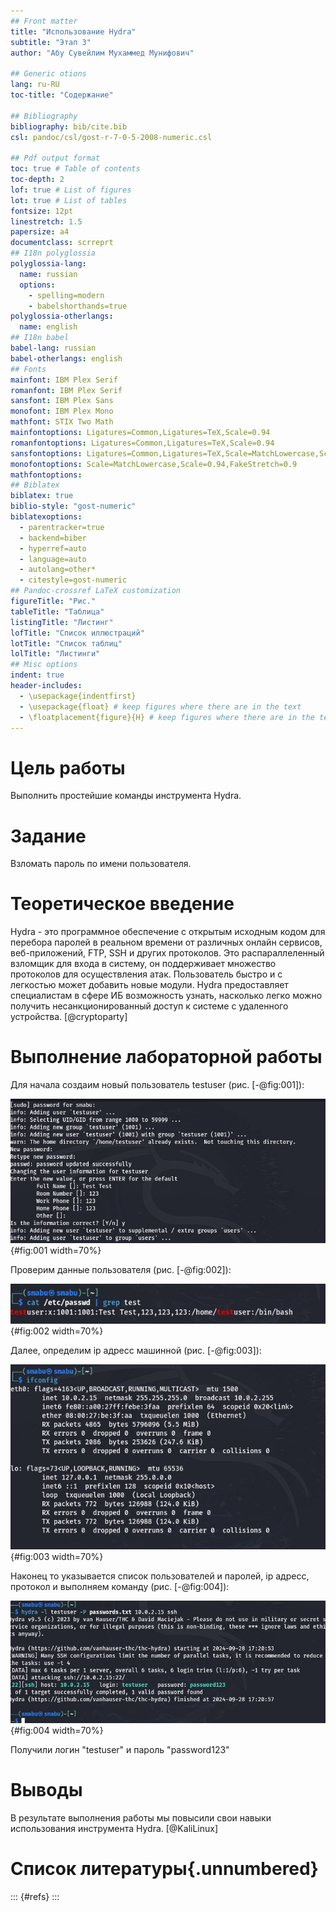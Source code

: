 ```yaml
---
## Front matter
title: "Использование Hydra"
subtitle: "Этап 3"
author: "Абу Сувейлим Мухаммед Мунифович"

## Generic otions
lang: ru-RU
toc-title: "Содержание"

## Bibliography
bibliography: bib/cite.bib
csl: pandoc/csl/gost-r-7-0-5-2008-numeric.csl

## Pdf output format
toc: true # Table of contents
toc-depth: 2
lof: true # List of figures
lot: true # List of tables
fontsize: 12pt
linestretch: 1.5
papersize: a4
documentclass: scrreprt
## I18n polyglossia
polyglossia-lang:
  name: russian
  options:
	- spelling=modern
	- babelshorthands=true
polyglossia-otherlangs:
  name: english
## I18n babel
babel-lang: russian
babel-otherlangs: english
## Fonts
mainfont: IBM Plex Serif
romanfont: IBM Plex Serif
sansfont: IBM Plex Sans
monofont: IBM Plex Mono
mathfont: STIX Two Math
mainfontoptions: Ligatures=Common,Ligatures=TeX,Scale=0.94
romanfontoptions: Ligatures=Common,Ligatures=TeX,Scale=0.94
sansfontoptions: Ligatures=Common,Ligatures=TeX,Scale=MatchLowercase,Scale=0.94
monofontoptions: Scale=MatchLowercase,Scale=0.94,FakeStretch=0.9
mathfontoptions:
## Biblatex
biblatex: true
biblio-style: "gost-numeric"
biblatexoptions:
  - parentracker=true
  - backend=biber
  - hyperref=auto
  - language=auto
  - autolang=other*
  - citestyle=gost-numeric
## Pandoc-crossref LaTeX customization
figureTitle: "Рис."
tableTitle: "Таблица"
listingTitle: "Листинг"
lofTitle: "Список иллюстраций"
lotTitle: "Список таблиц"
lolTitle: "Листинги"
## Misc options
indent: true
header-includes:
  - \usepackage{indentfirst}
  - \usepackage{float} # keep figures where there are in the text
  - \floatplacement{figure}{H} # keep figures where there are in the text
---
```


# Цель работы

Выполнить простейшие команды инструмента Hydra.

# Задание

Взломать пароль по имени пользователя.

# Теоретическое введение

Hydra - это программное обеспечение с открытым исходным кодом для перебора паролей в реальном времени от различных онлайн сервисов, веб-приложений, FTP, SSH и других протоколов. Это распараллеленный взломщик для входа в систему, он поддерживает множество протоколов для осуществления атак. Пользователь быстро и с легкостью может добавить новые модули. Hydra предоставляет специалистам в сфере ИБ возможность узнать, насколько легко можно получить несанкционированный доступ к системе с удаленного устройства.  [@cryptoparty]

# Выполнение лабораторной работы

Для начала создаим новый пользователь testuser (рис. [-@fig:001]):

![Пользователь testuser](image/screenshot-01.jpg){#fig:001 width=70%}

Проверим данные пользователя (рис. [-@fig:002]):

![Команда cat | grep](image/screenshot-02.jpg){#fig:002 width=70%}

Далее, определим ip адресс машинной (рис. [-@fig:003]):

![Команда ifconfig](image/screenshot-03.jpg){#fig:003 width=70%}

Наконец то указывается список пользователей и паролей, ip адресс, протокол и выполняем команду (рис. [-@fig:004]):

![Команда hydra](image/screenshot-04.jpg){#fig:004 width=70%}

Получили логин "testuser" и пароль "password123"

# Выводы

В результате выполнения работы мы повысили свои навыки использования инструмента Hydra. [@KaliLinux]

# Список литературы{.unnumbered}

::: {#refs}
:::
